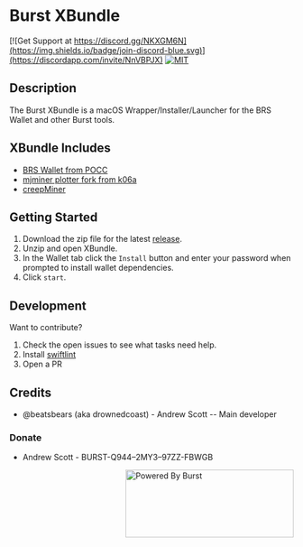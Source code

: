 # Burst XBundle

[![Get Support at https://discord.gg/NKXGM6N](https://img.shields.io/badge/join-discord-blue.svg)](https://discordapp.com/invite/NnVBPJX)
[![MIT](https://img.shields.io/github/license/mashape/apistatus.svg)](LICENSE)

## Description
The Burst XBundle is a macOS Wrapper/Installer/Launcher for the BRS Wallet and other Burst tools.

## XBundle Includes
- [BRS Wallet from POCC](https://github.com/PoC-Consortium/burstcoin)
- [mjminer plotter fork from k06a](https://github.com/k06a/mjminer)
- [creepMiner](https://github.com/Creepsky/creepMiner)

## Getting Started
1. Download the zip file for the latest [release](https://github.com/beatsbears/BurstXBundle/releases).
2. Unzip and open XBundle.
3. In the Wallet tab click the `Install` button and enter your password when prompted to install wallet dependencies.
4. Click `start`.

## Development
Want to contribute?

1. Check the open issues to see what tasks need help.
2. Install [swiftlint](https://github.com/realm/SwiftLint)
3. Open a PR

## Credits
- @beatsbears (aka drownedcoast) - Andrew Scott
-- Main developer

### Donate
- Andrew Scott - BURST-Q944–2MY3–97ZZ-FBWGB
<img align="right" width="298" height="120" title="Powered By Burst" src="https://raw.githubusercontent.com/PoC-Consortium/Marketing_Resources/master/Powered_By_Burst/PBB4.png" />
